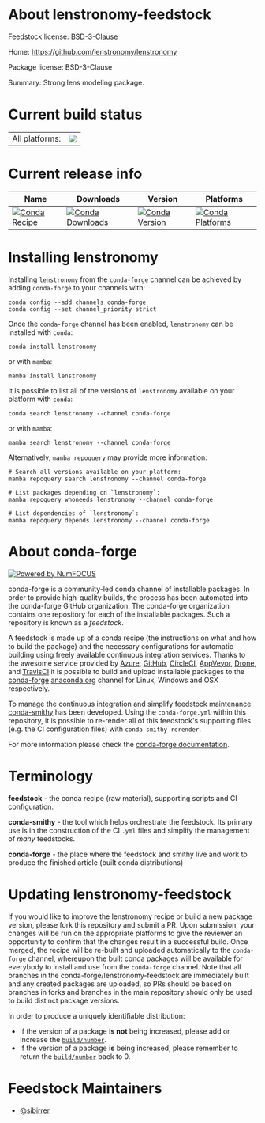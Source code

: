 About lenstronomy-feedstock
===========================

Feedstock license: [BSD-3-Clause](https://github.com/conda-forge/lenstronomy-feedstock/blob/main/LICENSE.txt)

Home: https://github.com/lenstronomy/lenstronomy

Package license: BSD-3-Clause

Summary: Strong lens modeling package.

Current build status
====================


<table><tr><td>All platforms:</td>
    <td>
      <a href="https://dev.azure.com/conda-forge/feedstock-builds/_build/latest?definitionId=15949&branchName=main">
        <img src="https://dev.azure.com/conda-forge/feedstock-builds/_apis/build/status/lenstronomy-feedstock?branchName=main">
      </a>
    </td>
  </tr>
</table>

Current release info
====================

| Name | Downloads | Version | Platforms |
| --- | --- | --- | --- |
| [![Conda Recipe](https://img.shields.io/badge/recipe-lenstronomy-green.svg)](https://anaconda.org/conda-forge/lenstronomy) | [![Conda Downloads](https://img.shields.io/conda/dn/conda-forge/lenstronomy.svg)](https://anaconda.org/conda-forge/lenstronomy) | [![Conda Version](https://img.shields.io/conda/vn/conda-forge/lenstronomy.svg)](https://anaconda.org/conda-forge/lenstronomy) | [![Conda Platforms](https://img.shields.io/conda/pn/conda-forge/lenstronomy.svg)](https://anaconda.org/conda-forge/lenstronomy) |

Installing lenstronomy
======================

Installing `lenstronomy` from the `conda-forge` channel can be achieved by adding `conda-forge` to your channels with:

```
conda config --add channels conda-forge
conda config --set channel_priority strict
```

Once the `conda-forge` channel has been enabled, `lenstronomy` can be installed with `conda`:

```
conda install lenstronomy
```

or with `mamba`:

```
mamba install lenstronomy
```

It is possible to list all of the versions of `lenstronomy` available on your platform with `conda`:

```
conda search lenstronomy --channel conda-forge
```

or with `mamba`:

```
mamba search lenstronomy --channel conda-forge
```

Alternatively, `mamba repoquery` may provide more information:

```
# Search all versions available on your platform:
mamba repoquery search lenstronomy --channel conda-forge

# List packages depending on `lenstronomy`:
mamba repoquery whoneeds lenstronomy --channel conda-forge

# List dependencies of `lenstronomy`:
mamba repoquery depends lenstronomy --channel conda-forge
```


About conda-forge
=================

[![Powered by
NumFOCUS](https://img.shields.io/badge/powered%20by-NumFOCUS-orange.svg?style=flat&colorA=E1523D&colorB=007D8A)](https://numfocus.org)

conda-forge is a community-led conda channel of installable packages.
In order to provide high-quality builds, the process has been automated into the
conda-forge GitHub organization. The conda-forge organization contains one repository
for each of the installable packages. Such a repository is known as a *feedstock*.

A feedstock is made up of a conda recipe (the instructions on what and how to build
the package) and the necessary configurations for automatic building using freely
available continuous integration services. Thanks to the awesome service provided by
[Azure](https://azure.microsoft.com/en-us/services/devops/), [GitHub](https://github.com/),
[CircleCI](https://circleci.com/), [AppVeyor](https://www.appveyor.com/),
[Drone](https://cloud.drone.io/welcome), and [TravisCI](https://travis-ci.com/)
it is possible to build and upload installable packages to the
[conda-forge](https://anaconda.org/conda-forge) [anaconda.org](https://anaconda.org/)
channel for Linux, Windows and OSX respectively.

To manage the continuous integration and simplify feedstock maintenance
[conda-smithy](https://github.com/conda-forge/conda-smithy) has been developed.
Using the ``conda-forge.yml`` within this repository, it is possible to re-render all of
this feedstock's supporting files (e.g. the CI configuration files) with ``conda smithy rerender``.

For more information please check the [conda-forge documentation](https://conda-forge.org/docs/).

Terminology
===========

**feedstock** - the conda recipe (raw material), supporting scripts and CI configuration.

**conda-smithy** - the tool which helps orchestrate the feedstock.
                   Its primary use is in the construction of the CI ``.yml`` files
                   and simplify the management of *many* feedstocks.

**conda-forge** - the place where the feedstock and smithy live and work to
                  produce the finished article (built conda distributions)


Updating lenstronomy-feedstock
==============================

If you would like to improve the lenstronomy recipe or build a new
package version, please fork this repository and submit a PR. Upon submission,
your changes will be run on the appropriate platforms to give the reviewer an
opportunity to confirm that the changes result in a successful build. Once
merged, the recipe will be re-built and uploaded automatically to the
`conda-forge` channel, whereupon the built conda packages will be available for
everybody to install and use from the `conda-forge` channel.
Note that all branches in the conda-forge/lenstronomy-feedstock are
immediately built and any created packages are uploaded, so PRs should be based
on branches in forks and branches in the main repository should only be used to
build distinct package versions.

In order to produce a uniquely identifiable distribution:
 * If the version of a package **is not** being increased, please add or increase
   the [``build/number``](https://docs.conda.io/projects/conda-build/en/latest/resources/define-metadata.html#build-number-and-string).
 * If the version of a package **is** being increased, please remember to return
   the [``build/number``](https://docs.conda.io/projects/conda-build/en/latest/resources/define-metadata.html#build-number-and-string)
   back to 0.

Feedstock Maintainers
=====================

* [@sibirrer](https://github.com/sibirrer/)

